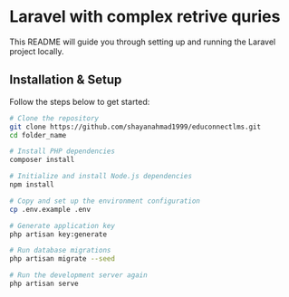 # Laravel with complex retrive quries

This README will guide you through setting up and running the Laravel project locally.

## Installation & Setup

Follow the steps below to get started:

```bash
# Clone the repository
git clone https://github.com/shayanahmad1999/educonnectlms.git
cd folder_name

# Install PHP dependencies
composer install

# Initialize and install Node.js dependencies
npm install

# Copy and set up the environment configuration
cp .env.example .env

# Generate application key
php artisan key:generate

# Run database migrations
php artisan migrate --seed

# Run the development server again
php artisan serve

```
